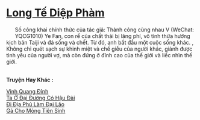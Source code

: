 <a href="https://truyentiki.com/long-te-diep-pham.33691/" title="Long Tế Diệp Phàm"><h1>Long Tế Diệp Phàm</h1></a><div style="display:table"><img align="right" style="float: left; padding: 10px;" src="https://truyentiki.com/images/story/200x260/33691.jpg" alt="">Số công khai chính thức của tác giả: Thành công cùng nhau V (WeChat: YQCG1010) Ye Fan, con rể của chất thải bị lãng phí, vô tình thừa hưởng kịch bản Taiji và đá sống và chết. Từ đó, anh bắt đầu một cuộc sống khác. , Không chỉ quét sạch sự khinh miệt và chế giễu của người khác, giành được tình yêu của người vợ, mà còn đứng ở đỉnh cao của thế giới và liếc nhìn thế giới.</div><p><br><b>Truyện Hay Khác :</b></p><a href="https://truyentiki.com/vinh-quang-dinh.33689/" alt="Vinh Quang Đỉnh">Vinh Quang Đỉnh</a><br/><a href="https://github.com/nownovels/top500/tree/master/truyenhay/33804/" alt="Ta Ở Đại Đường Có Hậu Đài">Ta Ở Đại Đường Có Hậu Đài</a><br/><a href="https://github.com/nownovels/top500/tree/master/truyenhay/33828/" alt="Đi Địa Phủ Làm Đại Lão">Đi Địa Phủ Làm Đại Lão</a><br/><a href="https://github.com/nownovels/top500/tree/master/truyenhay/33705/" alt="Gả Cho Mỏng Tiên Sinh">Gả Cho Mỏng Tiên Sinh</a><br/>